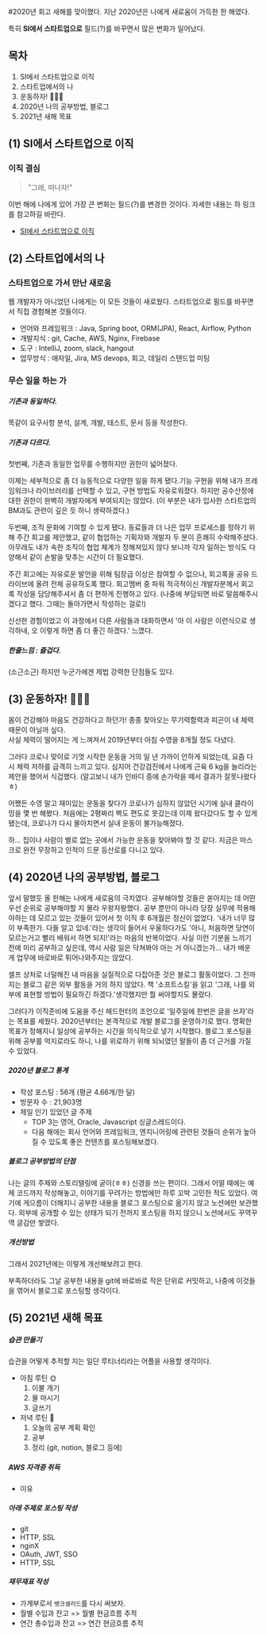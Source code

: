 #2020년 회고
새해를 맞이했다. 지난 2020년은 나에게 새로움이 가득한 한 해였다.

특히 **SI에서 스타트업으로** 필드(?)를 바꾸면서 많은 변화가 일어났다.

목차
---
1. SI에서 스타트업으로 이직
2. 스타트업에서의 나
3. 운동하자! 💪👀💪
4. 2020년 나의 공부방법, 블로그
5. 2021년 새해 목표


(1) SI에서 스타트업으로 이직
---
### 이직 결심
> "그래, 떠나자!"

이번 해에 나에게 있어 가장 큰 변화는 필드(?)를 변경한 것이다.
자세한 내용는 하 링크를 참고하길 바란다.
* [SI에서 스타트업으로 이직](../SI에서-스타트업으로/SI에서-스타트업으로.md)
 
(2) 스타트업에서의 나
---

### 스타트업으로 가서 만난 새로움
웹 개발자가 아니었던 나에게는 이 모든 것들이 새로웠다. 스타트업으로 필드를 바꾸면서 직접 경험해본 것들이다.
- 언어와 프레임워크 : Java, Spring boot, ORM(JPA), React, Airflow, Python
- 개발지식 : git, Cache, AWS, Nginx, Firebase
- 도구 : IntelliJ, zoom, slack, hangout
- 업무방식 : 애자일, Jira, MS devops, 회고, 데일리 스탠드업 미팅


### 무슨 일을 하는 가
##### 기존과 동일하다.
똑같이 요구사항 분석, 설계, 개발, 테스트, 문서 등을 작성한다.

##### 기존과 다르다.
첫번째, 기존과 동일한 업무를 수행하지만 권한이 넓어졌다.

이제는 세부적으로 좀 더 능동적으로 다양한 일을 하게 됐다.기능 구현을 위해 내가 프레임워크나 라이브러리를 선택할 수 있고, 구현 방법도 자유로워졌다. 
하지만 공수산정에 대한 권한이 완벽히 개발자에게 부여되지는 않았다. (이 부분은 내가 입사한 스타트업의 BM과도 관련이 깊은 듯 하니 생략하겠다.) 

두번째, 조직 문화에 기여할 수 있게 됐다. 
동료들과 더 나은 업무 프로세스를 정하기 위해 주간 회고를 제안했고, 같이 협업하는 기획자와 개발자 두 분이 흔쾌히 수락해주셨다. 
아무래도 내가 속한 조직이 협업 체계가 정해져있지 않다 보니까 각자 일하는 방식도 다양해서 같이 손발을 맞추는 시간이 더 필요했다.

주간 회고에는 자유로운 발언을 위해 팀장급 이상은 참여할 수 없으나, 회고록을 공유 드라이브에 올려 전체 공유하도록 했다.
회고멤버 중 파워 적극적이신 개발자분께서 회고록 작성을 담당해주셔서 좀 더 편하게 진행하고 있다. (나중에 부담되면 바로 말씀해주시겠다고 했다. 그때는 돌아가면서 작성하는 걸로!) 

신선한 경험이었고 이 과정에서 다른 사람들과 대화하면서 '아 이 사람은 이런식으로 생각하네, 오 이렇게 하면 좀 더 좋긴 하겠다.' 느꼈다.

##### 한줄느낌 : 즐겁다. 
(소근소근) 하지만 누군가에겐 제법 강력한 단점들도 있다.

(3) 운동하자! 💪👀💪
---
몸이 건강해야 마음도 건강하다고 하던가! 종종 찾아오는 무기력함력과 피곤이 내 체력 때문이 아닐까 싶다.  
사실 체력이 떨어지는 게 느껴져서 2019년부터 아침 수영을 8개월 정도 다녔다. 

그러다 코로나 맞이로 기껏 시작한 운동을 거의 일 년 가까이 안하게 되었는데, 요즘 다시 체력 저하를 급격히 느끼고 있다.
심지어 건강검진에서 나에게 근육 6 kg을 늘리라는 제안을 했어서 식겁했다. (알고보니 내가 인바디 중에 손가락을 떼서 결과가 잘못나왔다ㅎ)

어쨌든 수영 말고 재미있는 운동을 찾다가 코로나가 심하지 않았던 시기에 실내 클라이밍을 몇 번 해봤다.
처음에는 2평짜리 벽도 편도로 못갔는데 이제 왔다갔다도 할 수 있게 됐는데, 코로나가 다시 몰아치면서 실내 운동이 불가능해졌다.

하... 집이나 사람이 별로 없는 곳에서 가능한 운동을 찾아봐야 할 것 같다.
지금은 마스크로 완전 무장하고 인적이 드문 등산로를 다니고 있다.


(4) 2020년 나의 공부방법, 블로그
---
앞서 말했듯 올 한해는 나에게 새로움의 극치였다.
공부해야할 것들은 쏟아지는 데 어떤 우선 순위로 공부해야할 지 몰라 우왕자왕했다.
공부 뿐만이 아니라 당장 실무에 적용해야하는 데 모르고 있는 것들이 있어서 첫 이직 후 6개월은 정신이 없었다. 
'내가 너무 많이 부족한가. 다들 알고 있네.'라는 생각이 들어서 우울하다가도 '아니, 처음하면 당연이 모르는거고 빨리 배워서 하면 되지!'라는 마음의 반복이었다.
사실 이런 기분을 느끼기 전에 미리 공부하고 싶은데, 역시 사람 일은 닥쳐봐야 아는 거 아니겠는가... 
내가 배운 게 업무에 바로바로 튀어나와주지는 않았다.

셀프 상처로 너덜해진 내 마음을 실질적으로 다잡아준 것은 블로그 활동이었다. 그 전까지는 블로그 같은 외부 활동을 거의 하지 않았다.
책 '소프트스킬'을 읽고 '그래, 나를 외부에 표현할 방법이 필요하긴 하겠다.'생각했지만 뭘 써야할지도 몰랐다.

그러다가 이직준비에 도움을 주신 헤드헌터의 조언으로 '일주일에 한번은 글을 쓰자'라는 목표를 세웠다.
2020년부터는 본격적으로 개발 블로그를 운영하기로 했다. 명확한 목표가 정해지니 일상에 공부하는 시간을 의식적으로 넣기 시작했다.
블로그 포스팅을 위해 공부를 억지로라도 하니, 나를 위로하기 위해 되뇌였던 말들이 좀 더 근거를 가질 수 있었다.

##### 2020년 블로그 통계
- 작성 포스팅 : 56개 (평균 4.66개/한 달)
- 방문자 수 : 21,903명 
- 제일 인기 있었던 글 주제
  - TOP 3는 영어, Oracle, Javascript 싱글스레드이다.
  - 다음 해에는 회사 언어와 프레임워크, 엔지니어링에 관련된 것들이 순위가 높아질 수 있도록 좋은 컨텐츠를 포스팅해보겠다.


##### 블로그 공부방법의 단점
나는 글의 주제와 스토리텔링에 굳이(ㅎㅎ) 신경을 쓰는 편이다. 그래서 어떨 때에는 예제 코드까지 작성해놓고, 이야기를 꾸려가는 방법에만 하루 꼬박 고민한 적도 있었다.
여기에 게으름이 더해지니 공부한 내용을 블로그 포스팅으로 옮기지 않고 노션에만 보관했다. 외부에 공개할 수 있는 상태가 되기 전까지 포스팅을 하지 않으니 노션에서도 꾸역꾸역 글감만 쌓였다.

##### 개선방법
그래서 2021년에는 이렇게 개선해보려고 한다.

부족하더라도 그날 공부한 내용을 git에 바로바로 작은 단위로 커밋하고, 나중에 이것들을 엮어서 블로그로 포스팅할 생각이다.


(5) 2021년 새해 목표
---
##### 습관 만들기
습관을 어떻게 추적할 지는 일단 루티너리라는 어플을 사용할 생각이다.
- 아침 루틴 🌞
   1. 이불 개기
   2. 물 마시기
   3. 글쓰기
- 저녁 루틴 🌝
   1. 오늘의 공부 계획 확인 
   2. 공부
   3. 정리 (git, notion, 블로그 등에)
   
##### AWS 자격증 취득
- 이유

##### 아래 주제로 포스팅 작성
- git
- HTTP, SSL
- nginX
- OAuth, JWT, SSO
- HTTP, SSL
 

##### 재무재표 작성
- 가계부로서 `뱅크샐러드`를 다시 써보자. 
- 월별 수입과 잔고 => 월별 현금흐름 추적
- 연간 총수입과 잔고 => 연간 현금흐름 추적

